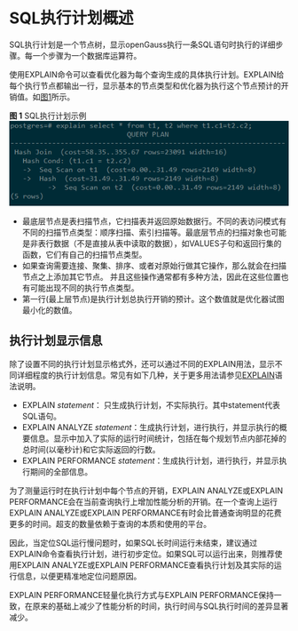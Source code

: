 # SQL执行计划概述<a name="ZH-CN_TOPIC_0289900579"></a>

SQL执行计划是一个节点树，显示openGauss执行一条SQL语句时执行的详细步骤。每一个步骤为一个数据库运算符。

使用EXPLAIN命令可以查看优化器为每个查询生成的具体执行计划。EXPLAIN给每个执行节点都输出一行，显示基本的节点类型和优化器为执行这个节点预计的开销值。如[图1](#zh-cn_topic_0283137711_zh-cn_topic_0237121510_zh-cn_topic_0073548187_zh-cn_topic_0040046537_fig27100601101634)所示。

**图 1**  SQL执行计划示例<a name="zh-cn_topic_0283137711_zh-cn_topic_0237121510_zh-cn_topic_0073548187_zh-cn_topic_0040046537_fig27100601101634"></a>  
![](figures/SQL执行计划示例.png "SQL执行计划示例")

-   最底层节点是表扫描节点，它扫描表并返回原始数据行。不同的表访问模式有不同的扫描节点类型：顺序扫描、索引扫描等。最底层节点的扫描对象也可能是非表行数据（不是直接从表中读取的数据），如VALUES子句和返回行集的函数，它们有自己的扫描节点类型。
-   如果查询需要连接、聚集、排序、或者对原始行做其它操作，那么就会在扫描节点之上添加其它节点。 并且这些操作通常都有多种方法，因此在这些位置也有可能出现不同的执行节点类型。
-   第一行\(最上层节点\)是执行计划总执行开销的预计。这个数值就是优化器试图最小化的数值。

## 执行计划显示信息<a name="zh-cn_topic_0283137711_zh-cn_topic_0237121510_zh-cn_topic_0073548187_section1708958594911"></a>

除了设置不同的执行计划显示格式外，还可以通过不同的EXPLAIN用法，显示不同详细程度的执行计划信息。常见有如下几种，关于更多用法请参见[EXPLAIN](zh-cn_topic_0289900742.md)语法说明。

-   EXPLAIN  _statement_： 只生成执行计划，不实际执行。其中statement代表SQL语句。
-   EXPLAIN ANALYZE  _statement_：生成执行计划，进行执行，并显示执行的概要信息。显示中加入了实际的运行时间统计，包括在每个规划节点内部花掉的总时间\(以毫秒计\)和它实际返回的行数。
-   EXPLAIN PERFORMANCE  _statement_：生成执行计划，进行执行，并显示执行期间的全部信息。

为了测量运行时在执行计划中每个节点的开销，EXPLAIN ANALYZE或EXPLAIN PERFORMANCE会在当前查询执行上增加性能分析的开销。在一个查询上运行EXPLAIN ANALYZE或EXPLAIN PERFORMANCE有时会比普通查询明显的花费更多的时间。超支的数量依赖于查询的本质和使用的平台。

因此，当定位SQL运行慢问题时，如果SQL长时间运行未结束，建议通过EXPLAIN命令查看执行计划，进行初步定位。如果SQL可以运行出来，则推荐使用EXPLAIN ANALYZE或EXPLAIN PERFORMANCE查看执行计划及其实际的运行信息，以便更精准地定位问题原因。

EXPLAIN PERFORMANCE轻量化执行方式与EXPLAIN PERFORMANCE保持一致，在原来的基础上减少了性能分析的时间，执行时间与SQL执行时间的差异显著减少。

